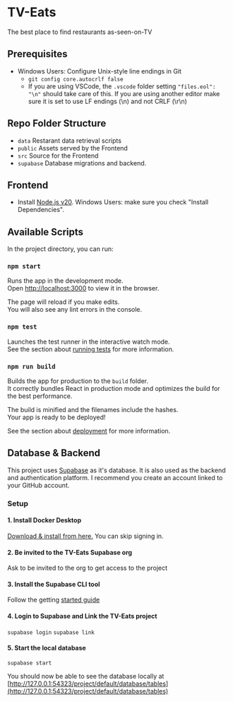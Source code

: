 # TV-Eats

The best place to find restaurants as-seen-on-TV

## Prerequisites

- Windows Users: Configure Unix-style line endings in Git
  - `git config core.autocrlf false`
  - If you are using VSCode, the `.vscode` folder setting `"files.eol": "\n"` should take care of this. If you are using another editor make sure it is set to use LF endings (\n) and not CRLF (\r\n)

## Repo Folder Structure

- `data` Restarant data retrieval scripts
- `public` Assets served by the Frontend
- `src` Source for the Frontend
- `supabase` Database migrations and backend.

## Frontend

- Install [Node.js v20](https://nodejs.org/en/download). Windows Users: make sure you check "Install Dependencies".

## Available Scripts

In the project directory, you can run:

### `npm start`

Runs the app in the development mode.\
Open [http://localhost:3000](http://localhost:3000) to view it in the browser.

The page will reload if you make edits.\
You will also see any lint errors in the console.

### `npm test`

Launches the test runner in the interactive watch mode.\
See the section about [running tests](https://facebook.github.io/create-react-app/docs/running-tests) for more information.

### `npm run build`

Builds the app for production to the `build` folder.\
It correctly bundles React in production mode and optimizes the build for the best performance.

The build is minified and the filenames include the hashes.\
Your app is ready to be deployed!

See the section about [deployment](https://facebook.github.io/create-react-app/docs/deployment) for more information.

## Database & Backend

This project uses [Supabase](https://supabase.com/) as it's database. It is also used as the backend and authentication platform. I recommend you create an account linked to your GitHub account.

### Setup

#### 1. Install Docker Desktop

[Download & install from here.](https://www.docker.com/products/docker-desktop/)
You can skip signing in.

#### 2. Be invited to the TV-Eats Supabase org

Ask to be invited to the org to get access to the project

#### 3. Install the Supabase CLI tool

Follow the getting [started guide](https://supabase.com/docs/guides/cli/getting-started)

#### 4. Login to Supabase and Link the TV-Eats project

`supabase login`
`supabase link`

#### 5. Start the local database

`supabase start`

You should now be able to see the database locally at [http://127.0.0.1:54323/project/default/database/tables](http://127.0.0.1:54323/project/default/database/tables)

